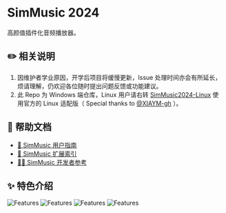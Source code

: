 # SimMusic 2024
高颜值插件化音频播放器。

## ✏️ 相关说明
1. 因维护者学业原因，开学后项目将缓慢更新，Issue 处理时间亦会有所延长，烦请理解，仍欢迎各位随时提出问题反馈或功能建议。
2. 此 Repo 为 Windows 端仓库，Linux 用户请右转 [SimMusic2024-Linux](https://github.com/Simsv-Software/SimMusic2024-Linux) 使用官方的 Linux 适配版（ Special thanks to [@XIAYM-gh](https://github.com/XIAYM-gh) ）。

## 🔗 帮助文档
- <a href="https://docs.simsv.com/sim-music/user-guide.html">📄 SimMusic 用户指南</a>
- <a href="https://docs.simsv.com/sim-music/ext-index.html">🧩 SimMusic 扩展索引</a>
- <a href="https://docs.simsv.com/sim-music/dev-docs.html">🧑‍💻 SimMusic 开发者参考</a>

## ✨ 特色介绍
![Features](https://github.com/user-attachments/assets/2285413f-51d9-406f-a473-65eab79fa794)
![Features](https://github.com/user-attachments/assets/57a55928-ced3-482d-bb02-6a5fd5eb3698)
![Features](https://github.com/user-attachments/assets/b5ea101e-07f9-464c-aff3-c677ecdf1a69)
![Features](https://github.com/user-attachments/assets/5066b893-9884-4ba8-9a38-20abe568d61d)

